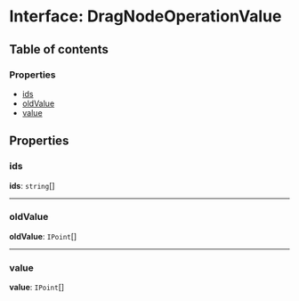 # Interface: DragNodeOperationValue

## Table of contents

### Properties

* [ids](/auto-docs/free-history-plugin/interfaces/DragNodeOperationValue.md#ids)
* [oldValue](/auto-docs/free-history-plugin/interfaces/DragNodeOperationValue.md#oldvalue)
* [value](/auto-docs/free-history-plugin/interfaces/DragNodeOperationValue.md#value)

## Properties

### ids

**ids**: `string`\[]

***

### oldValue

**oldValue**: `IPoint`\[]

***

### value

**value**: `IPoint`\[]
